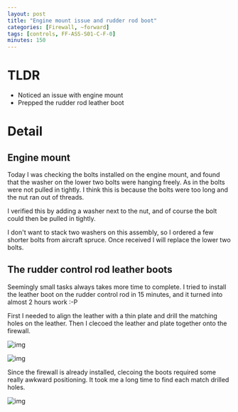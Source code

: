 ```yaml
---
layout: post
title: "Engine mount issue and rudder rod boot"
categories: [Firewall, ~forward]
tags: [controls, FF-ASS-S01-C-F-0]
minutes: 150
---
```


# TLDR

- Noticed an issue with engine mount
- Prepped the rudder rod leather boot

# Detail

## Engine mount

Today I was checking the bolts installed on the engine mount, and found that the washer on the lower two bolts were hanging freely. As in the bolts were not pulled in tightly. I think this is because the bolts were too long and the nut ran out of threads.

I verified this by adding a washer next to the nut, and of course the bolt could then be pulled in tightly.

I don't want to stack two washers on this assembly, so I ordered a few shorter bolts from aircraft spruce. Once received I will replace the lower two bolts.

## The rudder control rod leather boots

Seemingly small tasks always takes more time to complete. I tried to install the leather boot on the rudder control rod in 15 minutes, and it turned into almost 2 hours work :-P

First I needed to align the leather with a thin plate and drill the matching holes on the leather. Then I clecoed the leather and plate together onto the firewall.

![img](https://lh3.googleusercontent.com/pw/AP1GczPtTJFov6vB5GFZy1nyrqBbENr3Gyfql_vuMpoODR5iZv5EsSv6N_tLaDuuDtktpCl2zBkZhHTRpgOzQdMHA4oKhp81gucevCg6SUtC9EQHXRO3Fswt303aHvP0O61V5ibJRAh15Ae5z70DHSrnOt0Lcw=w2274-h1712-s-no-gm?authuser=3)

![img](https://lh3.googleusercontent.com/pw/AP1GczOpFyk6I008aTQl0QQb3PWen-ZrEV7kRqv2ow3YrJ7TR84KIsQes5Vj-Jy2Uwe63n9oOw9CMhxOW7FQNGDQhlhIKE1GyTjMDaV3wB3rqcGt8-8DgkM_BA10B9auT0tdZZGqRjHm_2UOqQ53DPbKrXzhjg=w2274-h1712-s-no-gm?authuser=3)

Since the firewall is already installed, clecoing the boots required some really awkward positioning. It took me a long time to find each match drilled holes.

![img](https://lh3.googleusercontent.com/pw/AP1GczPLXLwuzhnJAZ_U-mo0amX0C3jxQ6lE91UiEmKCqhvYeGaSk9Wl3QMorg_SKZSBez7T4jwUH-X0dRvgO5YfJnapOLzpRxq_ccm3rjK3H4F996FMpQumWryFjz-8EkgOaCizlZeQC_esyW0I9XGflI5v9g=w1290-h1712-s-no-gm?authuser=3)
